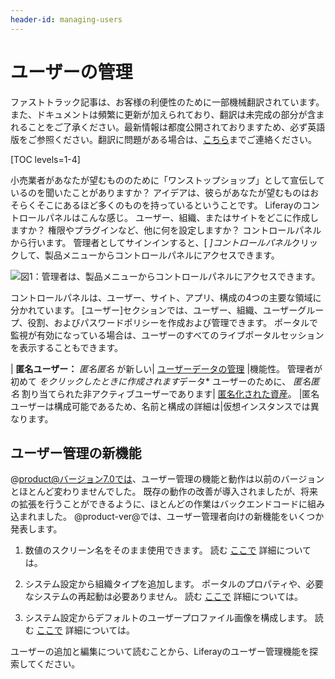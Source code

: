 ```yaml
---
header-id: managing-users
---
```


# ユーザーの管理

<p class="alert alert-info"><span class="wysiwyg-color-blue120">ファストトラック記事は、お客様の利便性のために一部機械翻訳されています。また、ドキュメントは頻繁に更新が加えられており、翻訳は未完成の部分が含まれることをご了承ください。最新情報は都度公開されておりますため、必ず英語版をご参照ください。翻訳に問題がある場合は、<a href="mailto:support-content-jp@liferay.com">こちら</a>までご連絡ください。</span></p>

[TOC levels=1-4]

小売業者があなたが望むもののために「ワンストップショップ」として宣伝しているのを聞いたことがありますか？ アイデアは、彼らがあなたが望むものはおそらくそこにあるほど多くのものを持っているということです。 Liferayのコントロールパネルはこんな感じ。 ユーザー、組織、またはサイトをどこに作成しますか？ 権限やプラグインなど、他に何を設定しますか？ コントロールパネルから行います。 管理者としてサインインすると、[ *]コントロールパネル*クリックして、製品メニューからコントロールパネルにアクセスできます。

![図1：管理者は、製品メニューからコントロールパネルにアクセスできます。](../../images/usrmgmt-control-panel.png)

コントロールパネルは、ユーザー、サイト、アプリ、構成の4つの主要な領域に分かれています。 [ユーザー]セクションでは、ユーザー、組織、ユーザーグループ、役割、およびパスワードポリシーを作成および管理できます。 ポータルで監視が有効になっている場合は、ユーザーのすべてのライブポータルセッションを表示することもできます。


<!--That's what this section of articles describes: User Management. Use these links
to navigate quickly to the content you want:

- [Users](/docs/7-1/user/-/knowledge_base/u/users-and-organizations)
    - [Adding, Editing, and Deleting Users](/docs/7-1/user/-/knowledge_base/u/adding-editing-and-deleting-users)
    - [Important Additional User Management Topics](/docs/7-1/user/-/knowledge_base/u/user-management-additional-topics)
- [Organizations](/docs/7-1/user/-/knowledge_base/u/organizations)
    - [Managing Organizations](/docs/7-1/user/-/knowledge_base/u/managing-organizations)
- [Roles and Permissions](/docs/7-1/user/-/knowledge_base/u/roles-and-permissions)
    - [Managing Roles](/docs/7-1/user/-/knowledge_base/u/managing-roles)
    - [Defining Role Permissions](/docs/7-1/user/-/knowledge_base/u/defining-role-permissions)
- [User Groups](/docs/7-1/user/-/knowledge_base/u/user-groups)

These articles are planned but not yet written:

- Password Policies(/docs/7-1/user/-/knowledge_base/u/password-policies)
- Monitoring Users(/docs/7-1/user/-/knowledge_base/u/monitoring-users)
- Auditing Users(/docs/7-1/user/-/knowledge_base/u/auditing-users)
-->

| **匿名ユーザー：** *匿名匿名* が新しい| [ユーザーデータの管理](/docs/7-1/user/-/knowledge_base/u/managing-user-data) |機能性。 管理者が初めて *をクリックしたときに作成されます*データ* ユーザーのために、 *匿名匿名* 割り当てられた非アクティブユーザーであります| [匿名化された資産](/docs/7-1/user/-/knowledge_base/u/managing-user-data#anonymizing-data)。 |匿名ユーザーは構成可能であるため、名前と構成の詳細は|仮想インスタンスでは異なります。</p>

## ユーザー管理の新機能

@product@バージョン7.0では、ユーザー管理の機能と動作は以前のバージョンとほとんど変わりませんでした。 既存の動作の改善が導入されましたが、将来の拡張を行うことができるように、ほとんどの作業はバックエンドコードに組み込まれました。 @product-ver@では、ユーザー管理者向けの新機能をいくつか発表します。

1.  数値のスクリーン名をそのまま使用できます。 読む [ここで](/docs/7-1/user/-/knowledge_base/u/user-management-additional-topics#numeric-screen-names) 詳細については。

2.  システム設定から組織タイプを追加します。 ポータルのプロパティや、必要なシステムの再起動は必要ありません。 読む [ここで](/docs/7-1/user/-/knowledge_base/u/managing-organizations#organization-types) 詳細については。

3.  システム設定からデフォルトのユーザープロファイル画像を構成します。 読む [ここで](/docs/7-1/user/-/knowledge_base/u/user-management-additional-topics#user-profile-pictures) 詳細については。

ユーザーの追加と編集について読むことから、Liferayのユーザー管理機能を探索してください。


<!-- Perhaps make a table showing similarities and differences between the
parallel sites vs. portal-wide user functionality
-->

